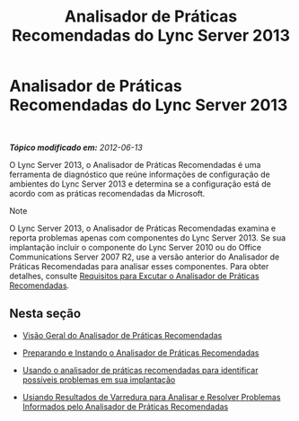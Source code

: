 ﻿---
title: Analisador de Práticas Recomendadas do Lync Server 2013
TOCTitle: Analisador de Práticas Recomendadas do Lync Server 2013
ms:assetid: 3124be9d-ad21-4a70-9c21-d2fc1adb3386
ms:mtpsurl: https://technet.microsoft.com/pt-br/library/Gg558584(v=OCS.15)
ms:contentKeyID: 49306292
ms.date: 05/19/2016
mtps_version: v=OCS.15
ms.translationtype: HT
---

# Analisador de Práticas Recomendadas do Lync Server 2013

 

_**Tópico modificado em:** 2012-06-13_

O Lync Server 2013, o Analisador de Práticas Recomendadas é uma ferramenta de diagnóstico que reúne informações de configuração de ambientes do Lync Server 2013 e determina se a configuração está de acordo com as práticas recomendadas da Microsoft.

> [!note]  
> O Lync Server 2013, o Analisador de Práticas Recomendadas examina e reporta problemas apenas com componentes do Lync Server 2013. Se sua implantação incluir o componente do Lync Server 2010 ou do Office Communications Server 2007 R2, use a versão anterior do Analisador de Práticas Recomendadas para analisar esses componentes. Para obter detalhes, consulte <a href="lync-server-2013-requirements-for-running-best-practices-analyzer.md">Requisitos para Excutar o Analisador de Práticas Recomendadas</a>.

## Nesta seção

  - [Visão Geral do Analisador de Práticas Recomendadas](lync-server-2013-overview-of-best-practices-analyzer.md)

  - [Preparando e Instando o Analisador de Práticas Recomendadas](lync-server-2013-preparing-for-and-installing-best-practices-analyzer.md)

  - [Usando o analisador de práticas recomendadas para identificar possíveis problemas em sua implantação](lync-server-2013-using-best-practices-analyzer-to-identify-potential-issues-in-your-deployment.md)

  - [Usiando Resultados de Varredura para Analisar e Resolver Problemas Informados pelo Analisador de Práticas Recomendadas](lync-server-2013-using-scan-results-to-analyze-and-resolve-issues-reported-by-best-practices-analyzer.md)

